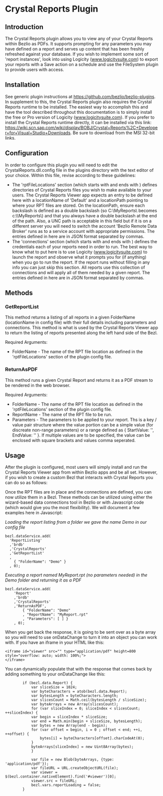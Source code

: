 # Crystal Reports Plugin

## Introduction
The Crystal Reports plugin allows you to view any of your Crystal Reports within Bezlio as PDFs.  It supports prompting for any parameters you may have defined on a report and serves up content that has been freshly refreshed against your database.  If you wish to implement some sort of 'report instances', look into using Logicity (www.logicitysuite.com) to export your reports with a Save action on a schedule and use the FileSystem plugin to provide users with access.

## Installation
See generic plugin instructions at https://github.com/bezlio/bezlio-plugins.  In supplement to this, the Crystal Reports plugin also requires the Crystal Reports runtime to be installed.  The easiest way to accomplish this and have the tool described throughout this documentation is to simply install the free or Pro version of Logicity (www.logicitysuite.com).  If you prefer to install the Crystal Reports runtime directly, it can be installed via this link: https://wiki.scn.sap.com/wiki/display/BOBJ/Crystal+Reports%2C+Developer+for+Visual+Studio+Downloads.  Be sure to download from the MSI 32-bit links.

## Configuration
In order to configure this plugin you will need to edit the CrystalReports.dll.config file in the plugins directory with the text editor of your choice.  Within this file, revise according to these guidelines:
* The 'rptFileLocations' section (which starts with <setting name="rptFileLocations" serializeAs="String"> and ends with </setting>) defines directories of Crystal Reports files you wish to make available to your users.  The Crystal Reports Viewer app expects an entry to be defined here with a locationName of 'Default' and a locationPath pointing to where your RPT files are stored.  On the locationPath, ensure each backslash is defined as a double backslash (so C:\MyReports\ becomes c:\\\MyReports\\\) and that you always have a double backslash at the end of the path.  Also, a UNC path is acceptable in this field but if it is on a different server you will need to switch the account 'Bezlio Remote Data Broker' runs as to a service account with appropriate permissions.  The entries defined in here are in JSON format separated by commas.
* The 'connections' section (which starts with <setting name="connections" serializeAs="String"> and ends with </setting>) defines the credentials each of your reports need in order to run.  The best way to know what to put here is to use Logicity (www.logicitysuite.com) to launch the report and observe what it prompts you for (if anything) when you go to run the report.  If the report runs without filling in any info you can just skip this section.  All reports use this collection of connections and will apply all of them needed by a given report.  The entries defined in here are in JSON format separated by commas.

## Methods
### GetReportList
This method returns a listing of all reports in a given FolderName (locationName in config file) with their full details including parameters and connections.  This method is what is used by the Crystal Reports Viewer app to return the listing of reports presented along the left hand side of the Bezl.

Required Arguments:
* FolderName - The name of the RPT file location as defined in the 'rptFileLocations' section of the plugin config file.

### ReturnAsPDF
This method runs a given Crystal Report and returns it as a PDF stream to be rendered in the web browser.

Required Arguments:
* FolderName - The name of the RPT file location as defined in the 'rptFileLocations' section of the plugin config file.
* ReportName - The name of the RPT file to be run.
* Parameters - The parameters to be applied to your report.  Ths is a key / value pair structure where the value portion can be a simple value (for discreate non-range parameters) or a range defined as { StartValue: '', EndValue: '' }.  If multiple values are to be specified, the value can be enclosed with square brackets and values comma seperated.

## Usage
After the plugin is configured, most users will simply install and run the Crystal Reports Viewer app from within Bezlio apps and be all set.  However, if you wish to create a custom Bezl that interacts with Crystal Reports you can do so as follows:

Once the RPT files are in place and the connections are defined, you can now utilize them in a Bezl.  These methods can be utilized using either the wizard-based data connections tool in Bezlio or with Javascript code (which would give you the most flexibility).  We will document a few examples here in Javascript:

*Loading the report listing from a folder we gave the name Demo in our config file*
```
bezl.dataService.add(
  'ReportListing'
  ,'brdb'
  ,'CrystalReports'
  ,'GetReportList'
  , 
    { "FolderName": "Demo" }
  , 0);
```

*Executing a report named MyReport.rpt (no parameters needed) in the Demo folder and returning it as a PDF*
```
bezl.dataService.add(
    'Report'
    ,'brdb'
    ,'CrystalReports'
    ,'ReturnAsPDF',
        { "FolderName": "Demo"
        , "ReportName": "MyReport.rpt"
        , "Parameters": [ ] }
    , 0);
```

When you get back the response, it is going to be sent over as a byte array so you will need to use onDataChange to turn it into an object you can work with.  If you have an iframe in your HTML like this:

```
<iframe id="viewer" src="" type="application/pdf" height=800 style="overflow: auto; width: 100%;">
</iframe>
```

You can dynamically populate that with the response that comes back by adding something to your onDataChange like this:

```
        if (bezl.data.Report) { 
            var sliceSize = 1024;
            var byteCharacters = atob(bezl.data.Report);
            var bytesLength = byteCharacters.length;
            var slicesCount = Math.ceil(bytesLength / sliceSize);
            var byteArrays = new Array(slicesCount);
            for (var sliceIndex = 0; sliceIndex < slicesCount; ++sliceIndex) {
            var begin = sliceIndex * sliceSize;
            var end = Math.min(begin + sliceSize, bytesLength);
            var bytes = new Array(end - begin);
            for (var offset = begin, i = 0 ; offset < end; ++i, ++offset) {
                bytes[i] = byteCharacters[offset].charCodeAt(0);
            }
            byteArrays[sliceIndex] = new Uint8Array(bytes);
            }

            var file = new Blob(byteArrays, {type: 'application/pdf'});     
            var fileURL = URL.createObjectURL(file);
            var viewer = $(bezl.container.nativeElement).find('#viewer')[0];
            viewer.src = fileURL;  
            bezl.vars.reportLoading = false;
        }
```
